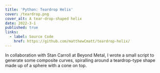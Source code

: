 ```yaml
---
title: 'Python: Teardrop Helix'
cover: /teardrop.png
cover_alt: A tear-drop-shaped helix
date: 2022-3-1
published: true
links:
  - label: Source Code
    href: https://github.com/matthewCmatt/teardrop-helix/
---
```


In collaboration with Stan Carroll at Beyond Metal, I wrote a small script to generate some
composite curves, spiralling around a teardrop-type shape made up of a sphere with a cone on
top.
